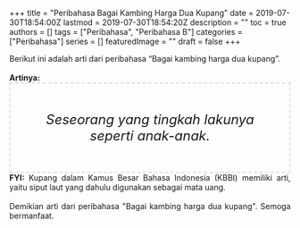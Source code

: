 +++
title = "Peribahasa Bagai Kambing Harga Dua Kupang"
date = 2019-07-30T18:54:00Z
lastmod = 2019-07-30T18:54:20Z
description = ""
toc = true
authors = []
tags = ["Peribahasa", "Peribahasa B"]
categories = ["Peribahasa"]
series = []
featuredImage = ""
draft = false
+++

<div dir="ltr" style="text-align: left;" trbidi="on"><div style="text-align: justify;">Berikut ini adalah arti dari peribahasa “Bagai kambing harga dua kupang”.</div><br /><div style="text-align: justify;"><b>Artinya:</b></div><div style="border: 2px dashed #ddd; font-size: 24px; height: auto; margin: 0 auto; padding: 50px; text-align: center; width: auto;"><i>Seseorang yang tingkah lakunya seperti anak-anak.</i></div><div style="text-align: justify;"><b>FYI:</b> Kupang dalam Kamus Besar Bahasa Indonesia (KBBI) memiliki arti, yaitu siput laut yang dahulu digunakan sebagai mata uang.<br /><br /></div><div style="text-align: justify;">Demikian arti dari peribahasa "Bagai kambing harga dua kupang". Semoga bermanfaat.</div></div>
